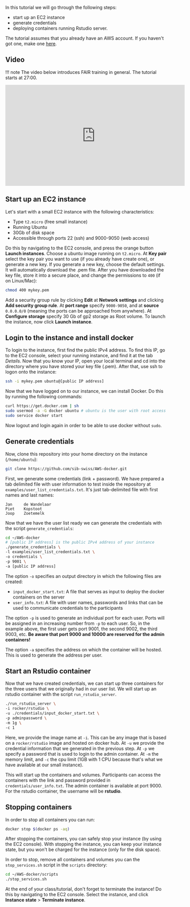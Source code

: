 
In this tutorial we will go through the following steps: 

- start up an EC2 instance
- generate credentials 
- deploying containers running Rstudio server. 

The tutorial assumes that you already have an AWS account. If you haven't got one, make one [here](https://portal.aws.amazon.com/billing/signup#/start/email). 

## Video

!!! note
    The video below introduces FAIR training in general. The tutorial starts at 27:00. 

<iframe width="560" height="315" src="https://www.youtube.com/embed/-RKyu-6D0Qg" title="YouTube video player" frameborder="0" allow="accelerometer; autoplay; clipboard-write; encrypted-media; gyroscope; picture-in-picture" allowfullscreen></iframe>

## Start up an EC2 instance

Let's start with a small EC2 instance with the following characteristics:

- Type `t2.micro` (free small instance)
- Running Ubuntu
- 30Gb of disk space
- Accessible through ports 22 (ssh) and 9000-9050 (web access)

Do this by navigating to the EC2 console, and press the orange button **Launch instances**. Choose a ubuntu image running on `t2.micro`. At **Key pair** select the key pair you want to use (if you already have create one), or generate a new key. If you generate a new key, choose the default settings. It will automatically download the .pem file. After you have downloaded the key file, store it into a secure place, and change the permissions to `400` (if on Linux/Mac):

```sh
chmod 400 mykey.pem
```

Add a security group rule by clicking **Edit** at **Network settings** and clicking **Add security group rule**. At **port range** specify `9000-9050`, and at **source** `0.0.0.0/0` (meaning the ports can be approached from anywhere). At **Configure storage** specify 30 Gb of gp2 storage as Root volume. To launch the instance, now click **Launch instance**. 

## Login to the instance and install docker

To login to the instance, first find the public IPv4 address. To find this IP, go to the EC2 console, select your running instance, and find it at the tab *Details*. Now that you know your IP, open your local terminal and cd into the directory where you have stored your key file (.pem). After that, use ssh to logon onto the instance:

```sh
ssh -i mykey.pem ubuntu@[public IP address]
```

Now that we have logged on to our instance, we can install Docker. Do this by running the following commands:

```sh
curl https://get.docker.com | sh
sudo usermod -a -G docker ubuntu # ubuntu is the user with root access
sudo service docker start
```

Now logout and login again in order to be able to use docker without `sudo`. 

## Generate credentials

Now, clone this repository into your home directory on the instance (`/home/ubuntu`):

```sh
git clone https://github.com/sib-swiss/AWS-docker.git
```

First, we generate some credentials (link + password). We have prepared a tab delimited file with user information to test inside the repository at `examples/user_list_credentials.txt`. It's just tab-delimited file with first names and last names:

```
Jan     de Wandelaar
Piet    Kopstoot
Joop    Zoetemelk
```

Now that we have the user list ready we can generate the credentials with the script `generate_credentials`:

```sh
cd ~/AWS-docker
# [public IP address] is the public IPv4 address of your instance
./generate_credentials \
-l examples/user_list_credentials.txt \
-o credentials \
-p 9001 \
-a [public IP address]
```

The option `-o` specifies an output directory in which the following files are created:

* `input_docker_start.txt`: A file that serves as input to deploy the docker containers on the server
* `user_info.txt`: A file with user names, passwords and links that can be used to communicate credentials to the participants

The option `-p` is used to generate an individual port for each user. Ports will be assigned in an increasing number from `-p` to each user. So, in the example above, the first user gets port 9001, the second 9002, the third 9003, etc. **Be aware that port 9000 and 10000 are reserved for the admin containers!**

The option `-a` specifies the address on which the container will be hosted. This is used to generate the address per user. 

## Start an Rstudio container

Now that we have created credentials, we can start up three containers for the three users that we originally had in our user list. We will start up an rstudio container with the script `run_rstudio_server`. 

```sh
./run_rstudio_server \
-i rocker/rstudio \
-u ./credentials/input_docker_start.txt \
-p adminpassword \
-m 1g \
-c 1
```

Here, we provide the image name at `-i`. This can be any image that is based on a `rocker/rstudio` image and hosted on docker hub. At `-u` we provide the credential information that we generated in the previous step. At `-p` we specify a password that is used to login to the admin container. At `-m` the memory limit, and `-c` the cpu limit (1GB with 1 CPU because that's what we have available at our small instance). 

This will start up the containers and volumes. Participants can access the containers with the link and password provided in `credentials/user_info.txt`. The admin container is available at port 9000. For the rstudio container, the username will be **rstudio**.

## Stopping containers

In order to stop all containers you can run:

```sh
docker stop $(docker ps -aq)
```

After stopping the containers, you can safely stop your instance (by using the EC2 console). With stopping the instance, you can keep your instance state, but you won't be charged for the instance (only for the disk space). 

In order to stop, remove all containers and volumes you can the `stop_services.sh` script in the `scripts` directory:

```sh
cd ~/AWS-docker/scripts
./stop_services.sh
```

At the end of your class/tutorial, don't forget to terminate the instance! Do this by navigating to the EC2 console. Select the instance, and click **Instance state** > **Terminate instance**. 
